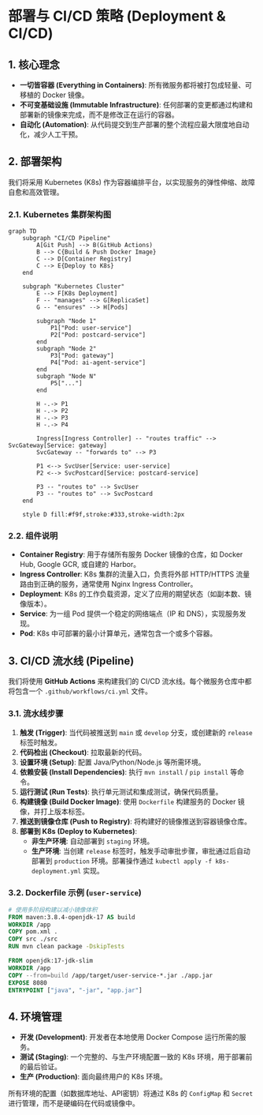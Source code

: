# 部署与 CI/CD 策略 (Deployment & CI/CD)

## 1. 核心理念

- **一切皆容器 (Everything in Containers)**: 所有微服务都将被打包成轻量、可移植的 Docker 镜像。
- **不可变基础设施 (Immutable Infrastructure)**: 任何部署的变更都通过构建和部署新的镜像来完成，而不是修改正在运行的容器。
- **自动化 (Automation)**: 从代码提交到生产部署的整个流程应最大限度地自动化，减少人工干预。

## 2. 部署架构

我们将采用 Kubernetes (K8s) 作为容器编排平台，以实现服务的弹性伸缩、故障自愈和高效管理。

### 2.1. Kubernetes 集群架构图

```mermaid
graph TD
    subgraph "CI/CD Pipeline"
        A[Git Push] --> B(GitHub Actions)
        B --> C{Build & Push Docker Image}
        C --> D[Container Registry]
        C --> E{Deploy to K8s}
    end

    subgraph "Kubernetes Cluster"
        E --> F[K8s Deployment]
        F -- "manages" --> G[ReplicaSet]
        G -- "ensures" --> H[Pods]

        subgraph "Node 1"
            P1["Pod: user-service"]
            P2["Pod: postcard-service"]
        end
        subgraph "Node 2"
            P3["Pod: gateway"]
            P4["Pod: ai-agent-service"]
        end
        subgraph "Node N"
            P5["..."]
        end
        
        H -.-> P1
        H -.-> P2
        H -.-> P3
        H -.-> P4
        
        Ingress[Ingress Controller] -- "routes traffic" --> SvcGateway[Service: gateway]
        SvcGateway -- "forwards to" --> P3
        
        P1 <--> SvcUser[Service: user-service]
        P2 <--> SvcPostcard[Service: postcard-service]
        
        P3 -- "routes to" --> SvcUser
        P3 -- "routes to" --> SvcPostcard
    end

    style D fill:#f9f,stroke:#333,stroke-width:2px
```

### 2.2. 组件说明

- **Container Registry**: 用于存储所有服务 Docker 镜像的仓库，如 Docker Hub, Google GCR, 或自建的 Harbor。
- **Ingress Controller**: K8s 集群的流量入口，负责将外部 HTTP/HTTPS 流量路由到正确的服务，通常使用 Nginx Ingress Controller。
- **Deployment**: K8s 的工作负载资源，定义了应用的期望状态（如副本数、镜像版本）。
- **Service**: 为一组 Pod 提供一个稳定的网络端点（IP 和 DNS），实现服务发现。
- **Pod**: K8s 中可部署的最小计算单元，通常包含一个或多个容器。

## 3. CI/CD 流水线 (Pipeline)

我们将使用 **GitHub Actions** 来构建我们的 CI/CD 流水线。每个微服务仓库中都将包含一个 `.github/workflows/ci.yml` 文件。

### 3.1. 流水线步骤

1.  **触发 (Trigger)**: 当代码被推送到 `main` 或 `develop` 分支，或创建新的 `release` 标签时触发。
2.  **代码检出 (Checkout)**: 拉取最新的代码。
3.  **设置环境 (Setup)**: 配置 Java/Python/Node.js 等所需环境。
4.  **依赖安装 (Install Dependencies)**: 执行 `mvn install` / `pip install` 等命令。
5.  **运行测试 (Run Tests)**: 执行单元测试和集成测试，确保代码质量。
6.  **构建镜像 (Build Docker Image)**: 使用 `Dockerfile` 构建服务的 Docker 镜像，并打上版本标签。
7.  **推送到镜像仓库 (Push to Registry)**: 将构建好的镜像推送到容器镜像仓库。
8.  **部署到 K8s (Deploy to Kubernetes)**:
    - **非生产环境**: 自动部署到 `staging` 环境。
    - **生产环境**: 当创建 `release` 标签时，触发手动审批步骤，审批通过后自动部署到 `production` 环境。部署操作通过 `kubectl apply -f k8s-deployment.yml` 实现。

### 3.2. Dockerfile 示例 (`user-service`)

```dockerfile
# 使用多阶段构建以减小镜像体积
FROM maven:3.8.4-openjdk-17 AS build
WORKDIR /app
COPY pom.xml .
COPY src ./src
RUN mvn clean package -DskipTests

FROM openjdk:17-jdk-slim
WORKDIR /app
COPY --from=build /app/target/user-service-*.jar ./app.jar
EXPOSE 8080
ENTRYPOINT ["java", "-jar", "app.jar"]
```

## 4. 环境管理

- **开发 (Development)**: 开发者在本地使用 Docker Compose 运行所需的服务。
- **测试 (Staging)**: 一个完整的、与生产环境配置一致的 K8s 环境，用于部署前的最后验证。
- **生产 (Production)**: 面向最终用户的 K8s 环境。

所有环境的配置（如数据库地址、API密钥）将通过 K8s 的 `ConfigMap` 和 `Secret` 进行管理，而不是硬编码在代码或镜像中。 